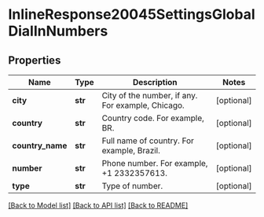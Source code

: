 # InlineResponse20045SettingsGlobalDialInNumbers

## Properties
Name | Type | Description | Notes
------------ | ------------- | ------------- | -------------
**city** | **str** | City of the number, if any. For example, Chicago. | [optional] 
**country** | **str** | Country code. For example, BR. | [optional] 
**country_name** | **str** | Full name of country. For example, Brazil. | [optional] 
**number** | **str** | Phone number. For example, +1 2332357613. | [optional] 
**type** | **str** | Type of number.  | [optional] 

[[Back to Model list]](../README.md#documentation-for-models) [[Back to API list]](../README.md#documentation-for-api-endpoints) [[Back to README]](../README.md)

